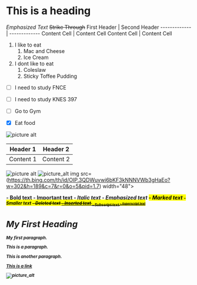 # This is a heading
_Emphasized Text_
~~Strike Through~~
First Header  | Second Header
------------- | -------------
Content Cell  | Content Cell
Content Cell  | Content Cell
1. I like to eat
    1. Mac and Cheese
    2. Ice Cream
2.  I dont like to eat
    1. Coleslaw
    2. Sticky Toffee Pudding
  - [ ] I need to study FNCE
  - [ ] I need to study KNES 397
  - [ ] Go to Gym
  - [x] Eat food





![picture alt](http://via.placeholder.com/200x150 "Title is optional")


Header 1                         |    Header 2
---------------------------------|-----------------------------------
Content 1                        | Content 2
![picture alt](http://via.placeholder.com/200x150 "Title is optional") 
![picture_alt](https://th.bing.com/th/id/OIP.3QDWuvwi6bKF3kNNNVWb3gHaEo?w=302&h=189&c=7&r=0&o=5&pid=1.7)
img src= (https://th.bing.com/th/id/OIP.3QDWuvwi6bKF3kNNNVWb3gHaEo?w=302&h=189&c=7&r=0&o=5&pid=1.7) width="48">


<b> - Bold text
<strong> - Important text
<i> - Italic text
<em> - Emphasized text
<mark> - Marked text
<small> - Smaller text
<del> - Deleted text
<ins> - Inserted text
<sub> - Subscript text
<sup> - Superscript text


<!DOCTYPE html>
<html>
<body>

<h1>My First Heading</h1>

<p>My first paragraph.</p>

</body>
</html>

<p> This is a paragraph.</p>
<p>This is another paragraph.</p>
<a href="https://www.w3schools.com">This is a link</a>

![picture_alt](https://th.bing.com/th/id/OIP.3QDWuvwi6bKF3kNNNVWb3gHaEo?w=302&h=189&c=7&r=0&o=5&pid=1.7)

